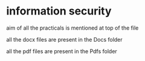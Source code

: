 # information security

aim of all the practicals is mentioned at top of the file

all the docx files are present in the Docs folder

all the pdf files are present in the Pdfs folder
